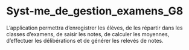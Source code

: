 # Syst-me_de_gestion_examens_G8
L’application permettra d’enregistrer les  élèves, de les répartir dans les classes d’examens,  de saisir les notes, de calculer les moyennes, d’effectuer les délibérations et de générer les  relevés de notes.
